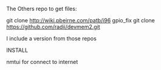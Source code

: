 The Others repo to get files:

git clone http://wiki.pbeirne.com/patb/i96 gpio_fix
git clone https://github.com/radii/devmem2.git

I include a version from those repos

INSTALL 

nmtui for connect to internet
